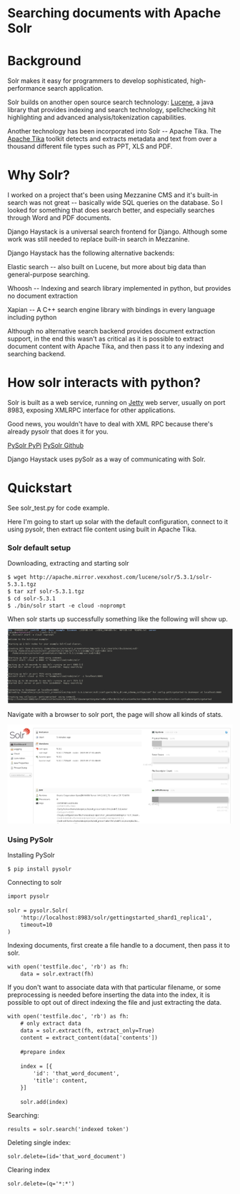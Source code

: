 Searching documents with Apache Solr
==================

# Background

Solr makes it easy for programmers to develop sophisticated, high-performance search application.


Solr builds on another open source search technology: [Lucene](https://lucene.apache.org/core/), a java library that provides indexing and search technology, spellchecking hit highlighting and advanced analysis/tokenization capabilities.


Another technology has been incorporated into Solr -- Apache Tika.
The [Apache Tika](https://tika.apache.org/) toolkit detects and extracts metadata and text from over a thousand different file types such as PPT, XLS and PDF.


# Why Solr?

I worked on a project that's been using Mezzanine CMS and it's built-in search was not great -- basically wide SQL queries on the database.
So I looked for something that does search better, and especially searches through Word and PDF documents.

Django Haystack is a universal search frontend for Django. Although some work was still needed to replace built-in search in Mezzanine.

Django Haystack has the following alternative backends:

Elastic search -- also built on Lucene, but more about big data than general-purpose searching.

Whoosh -- Indexing and search library implemented in python, but provides no document extraction

Xapian -- A C++ search engine library with bindings in every language including python

Although no alternative search backend provides document extraction support, in the end this wasn't as critical as it is possible to extract document content with Apache Tika, and then pass it to any indexing and searching backend.

# How solr interacts with python?

Solr is built as a web service, running on  [Jetty](http://www.eclipse.org/jetty/) web server, usually on port 8983, exposing XMLRPC interface for other applications.

Good news, you wouldn't have to deal with XML RPC because there's already pysolr that does it for you.

[PySolr PyPi](https://pypi.python.org/pypi/pysolr/3.3.3)
[PySolr Github](https://github.com/toastdriven/pysolr)

Django Haystack uses pySolr as a way of communicating with Solr.

# Quickstart

See solr_test.py for code example.

Here I'm going to start up solar with the default configuration, connect to it using pysolr, then extract file content using built in Apache Tika.

### Solr default setup

Downloading, extracting and starting solr

    $ wget http://apache.mirror.vexxhost.com/lucene/solr/5.3.1/solr-5.3.1.tgz
    $ tar xzf solr-5.3.1.tgz
    $ cd solr-5.3.1
    $ ./bin/solr start -e cloud -noprompt

When solr starts up successfully something like the following will show up.


![Solr startup](screens/solr_0001.png)

Navigate with a browser to solr port, the page will show all kinds of stats.

![Solr dashboard](screens/solr_0002.png)

### Using PySolr

Installing PySolr

    $ pip install pysolr

Connecting to solr

    import pysolr

    solr = pysolr.Solr(
        'http://localhost:8983/solr/gettingstarted_shard1_replica1',
        timeout=10
    )

Indexing documents, first create a file handle to a document, then pass it to solr.

    with open('testfile.doc', 'rb') as fh:
        data = solr.extract(fh)

If you don't want to associate data with that particular filename, or some preprocessing is needed before inserting the data into the index, it is possible to opt out of direct indexing the file and just extracting the data.

    with open('testfile.doc', 'rb') as fh:
        # only extract data
        data = solr.extract(fh, extract_only=True)
        content = extract_content(data['contents'])

        #prepare index

        index = [{
            'id': 'that_word_document',
            'title': content,
        }]

        solr.add(index)

Searching:

    results = solr.search('indexed token')


Deleting single index:

    solr.delete=(id='that_word_document')

Clearing index

    solr.delete=(q='*:*')

